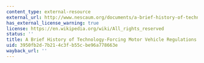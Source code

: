 ```yaml
---
content_type: external-resource
external_url: http://www.nescaum.org/documents/a-brief-history-of-technology-forcing-motor-vehicle-regulations
has_external_license_warning: true
license: https://en.wikipedia.org/wiki/All_rights_reserved
status: ''
title: A Brief History of Technology-Forcing Motor Vehicle Regulations
uid: 3950fb2d-7b21-4c3f-b55c-be96a778663e
wayback_url: ''
---
```

